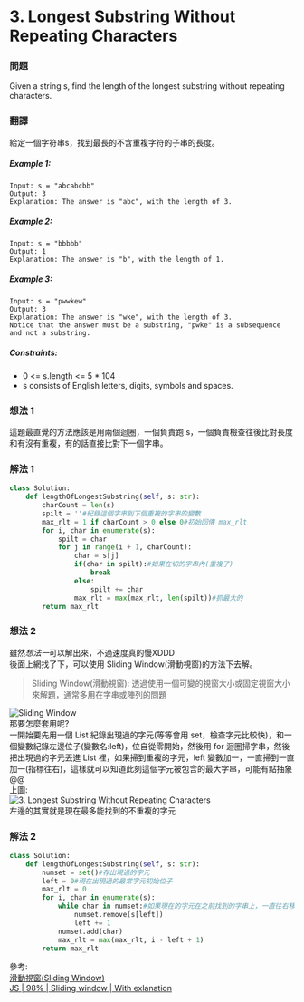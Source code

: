 # 3. Longest Substring Without Repeating Characters
### 問題
Given a string s, find the length of the longest substring without repeating characters.

 ### 翻譯
給定一個字符串s，找到最長的不含重複字符的子串的長度。

##### Example 1:
    Input: s = "abcabcbb"
    Output: 3
    Explanation: The answer is "abc", with the length of 3.
##### Example 2:
    Input: s = "bbbbb"
    Output: 1
    Explanation: The answer is "b", with the length of 1.
##### Example 3:
    Input: s = "pwwkew"
    Output: 3
    Explanation: The answer is "wke", with the length of 3.
    Notice that the answer must be a substring, "pwke" is a subsequence and not a substring.
##### Constraints:
- 0 <= s.length <= 5 * 104
- s consists of English letters, digits, symbols and spaces.

### 想法 1
這題最直覺的方法應該是用兩個迴圈，一個負責跑 s，一個負責檢查往後比對長度和有沒有重複，有的話直接比對下一個字串。

### 解法 1
```python
class Solution:
    def lengthOfLongestSubstring(self, s: str):
        charCount = len(s)
        spilt = ''#紀錄這個字串到下個重複的字串的變數
        max_rlt = 1 if charCount > 0 else 0#初始回傳 max_rlt
        for i, char in enumerate(s): 
            spilt = char
            for j in range(i + 1, charCount):
                char = s[j]
                if(char in spilt):#如果在切的字串內(重複了)
                    break
                else:
                    spilt += char
                max_rlt = max(max_rlt, len(spilt))#抓最大的
        return max_rlt
```

### 想法 2
雖然*想法一*可以解出來，不過速度真的慢XDDD  
後面上網找了下，可以使用 Sliding Window(滑動視窗)的方法下去解。  
>Sliding Window(滑動視窗): 透過使用一個可變的視窗大小或固定視窗大小來解題，通常多用在字串或陣列的問題

![Sliding Window](https://chechih.github.io/images/LeetCode/Sliding_Window_Sample.gif "Sliding Window")  
那要怎麼套用呢?  
一開始要先用一個 List 紀錄出現過的字元(等等會用 set，檢查字元比較快)，和一個變數紀錄左邊位子(變數名:left)，位自從零開始，然後用 for 迴圈掃字串，然後把出現過的字元丟進 List 裡，如果掃到重複的字元，left 變數加一，一直掃到一直加一(指標往右)，這樣就可以知道此刻這個字元被包含的最大字串，可能有點抽象@@  
上圖:  
![3. Longest Substring Without Repeating Characters](https://chechih.github.io/images/LeetCode/3_Sample.jpg "3. Longest Substring Without Repeating Characters")  
左邊的其實就是現在最多能找到的不重複的字元

### 解法 2
```python
class Solution:
    def lengthOfLongestSubstring(self, s: str):
        numset = set()#存出現過的字元
        left = 0#現在出現過的最常字元初始位子
        max_rlt = 0
        for i, char in enumerate(s):
            while char in numset:#如果現在的字元在之前找到的字串上，一直往右移，直到都沒有
                numset.remove(s[left])
                left += 1
            numset.add(char)
            max_rlt = max(max_rlt, i - left + 1)
        return max_rlt
```

參考:  
[滑動視窗(Sliding Window)](https://hackmd.io/@SupportCoding/Sliding_Window)  
[JS | 98% | Sliding window | With exlanation](https://leetcode.com/problems/longest-substring-without-repeating-characters/solutions/2694302/js-98-sliding-window-with-exlanation/)